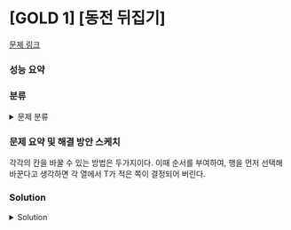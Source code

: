 # [GOLD 1] [동전 뒤집기]

[문제 링크](https://www.acmicpc.net/problem/1285) 

### 성능 요약

### 분류

<details><summary>문제 분류</summary> 

[그리디 알고리즘]

</details>

### 문제 요약 및 해결 방안 스케치

각각의 칸을 바꿀 수 있는 방법은 두가지이다. 이때 순서를 부여하여, 행을 먼저 선택해 바꾼다고 생각하면 각 열에서 T가 적은 쪽이 결정되어 버린다. 

### Solution

<details><summary>Solution</summary> 

[Source Code]

</details>
